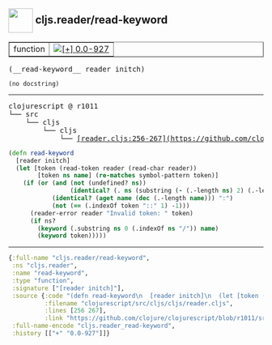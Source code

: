 ## <img width="48px" valign="middle" src="http://i.imgur.com/Hi20huC.png"> cljs.reader/read-keyword

 <table border="1">
<tr>
<td>function</td>
<td><a href="https://github.com/cljsinfo/api-refs/tree/0.0-927"><img valign="middle" alt="[+] 0.0-927" src="https://img.shields.io/badge/+-0.0--927-lightgrey.svg"></a> </td>
</tr>
</table>

 <samp>
(__read-keyword__ reader initch)<br>
</samp>

```
(no docstring)
```

---

 <pre>
clojurescript @ r1011
└── src
    └── cljs
        └── cljs
            └── <ins>[reader.cljs:256-267](https://github.com/clojure/clojurescript/blob/r1011/src/cljs/cljs/reader.cljs#L256-L267)</ins>
</pre>

```clj
(defn read-keyword
  [reader initch]
  (let [token (read-token reader (read-char reader))
        [token ns name] (re-matches symbol-pattern token)]
    (if (or (and (not (undefined? ns))
                 (identical? (. ns (substring (- (.-length ns) 2) (.-length ns))) ":/"))
            (identical? (aget name (dec (.-length name))) ":")
            (not (== (.indexOf token "::" 1) -1)))
      (reader-error reader "Invalid token: " token)
      (if ns?
        (keyword (.substring ns 0 (.indexOf ns "/")) name)
        (keyword token)))))
```


---

```clj
{:full-name "cljs.reader/read-keyword",
 :ns "cljs.reader",
 :name "read-keyword",
 :type "function",
 :signature ["[reader initch]"],
 :source {:code "(defn read-keyword\n  [reader initch]\n  (let [token (read-token reader (read-char reader))\n        [token ns name] (re-matches symbol-pattern token)]\n    (if (or (and (not (undefined? ns))\n                 (identical? (. ns (substring (- (.-length ns) 2) (.-length ns))) \":/\"))\n            (identical? (aget name (dec (.-length name))) \":\")\n            (not (== (.indexOf token \"::\" 1) -1)))\n      (reader-error reader \"Invalid token: \" token)\n      (if ns?\n        (keyword (.substring ns 0 (.indexOf ns \"/\")) name)\n        (keyword token)))))",
          :filename "clojurescript/src/cljs/cljs/reader.cljs",
          :lines [256 267],
          :link "https://github.com/clojure/clojurescript/blob/r1011/src/cljs/cljs/reader.cljs#L256-L267"},
 :full-name-encode "cljs.reader_read-keyword",
 :history [["+" "0.0-927"]]}

```
